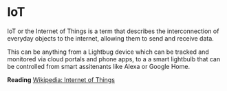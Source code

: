 # IoT

IoT or the Internet of Things is a term that describes the interconnection of everyday objects to the internet, allowing them to send and receive data.

This can be anything from a Lightbug device which can be tracked and monitored via cloud portals and phone apps, to a a smart lightbulb that can be controlled from smart assitenants like Alexa or Google Home.

**Reading** [Wikipedia: Internet of Things](https://en.wikipedia.org/wiki/Internet_of_things)
